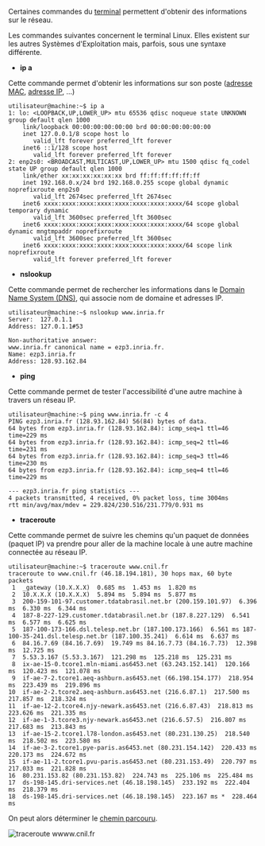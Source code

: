 Certaines commandes du [terminal](https://fr.wikipedia.org/wiki/Terminal_(informatique)) 
permettent d'obtenir des informations sur le réseau.

Les commandes suivantes concernent le terminal Linux. 
Elles existent sur les autres Systèmes d'Exploitation mais, parfois, sous une syntaxe différente.

* **ip a**

Cette commande permet d'obtenir les informations sur son poste ([adresse MAC](https://fr.wikipedia.org/wiki/Adresse_MAC), 
[adresse IP](https://fr.wikipedia.org/wiki/Adresse_IP), ...)
```
utilisateur@machine:~$ ip a
1: lo: <LOOPBACK,UP,LOWER_UP> mtu 65536 qdisc noqueue state UNKNOWN group default qlen 1000
    link/loopback 00:00:00:00:00:00 brd 00:00:00:00:00:00
    inet 127.0.0.1/8 scope host lo
       valid_lft forever preferred_lft forever
    inet6 ::1/128 scope host 
       valid_lft forever preferred_lft forever
2: enp2s0: <BROADCAST,MULTICAST,UP,LOWER_UP> mtu 1500 qdisc fq_codel state UP group default qlen 1000
    link/ether xx:xx:xx:xx:xx:xx brd ff:ff:ff:ff:ff:ff
    inet 192.168.0.x/24 brd 192.168.0.255 scope global dynamic noprefixroute enp2s0
       valid_lft 2674sec preferred_lft 2674sec
    inet6 xxxx:xxxx:xxxx:xxxx:xxxx:xxxx:xxxx:xxxx/64 scope global temporary dynamic 
       valid_lft 3600sec preferred_lft 3600sec
    inet6 xxxx:xxxx:xxxx:xxxx:xxxx:xxxx:xxxx:xxxx/64 scope global dynamic mngtmpaddr noprefixroute 
       valid_lft 3600sec preferred_lft 3600sec
    inet6 xxxx:xxxx:xxxx:xxxx:xxxx:xxxx:xxxx:xxxx/64 scope link noprefixroute 
       valid_lft forever preferred_lft forever
```

* **nslookup**

Cette commande permet de rechercher les informations dans le 
[Domain Name System (DNS)](https://fr.wikipedia.org/wiki/Domain_Name_System), qui associe nom de domaine et adresses IP.

```
utilisateur@machine:~$ nslookup www.inria.fr
Server:  127.0.1.1
Address: 127.0.1.1#53

Non-authoritative answer:
www.inria.fr canonical name = ezp3.inria.fr.
Name: ezp3.inria.fr
Address: 128.93.162.84
```


* **ping**

Cette commande permet de tester l'accessibilité d'une autre machine à travers un réseau IP.
```
utilisateur@machine:~$ ping www.inria.fr -c 4
PING ezp3.inria.fr (128.93.162.84) 56(84) bytes of data.
64 bytes from ezp3.inria.fr (128.93.162.84): icmp_seq=1 ttl=46 time=229 ms
64 bytes from ezp3.inria.fr (128.93.162.84): icmp_seq=2 ttl=46 time=231 ms
64 bytes from ezp3.inria.fr (128.93.162.84): icmp_seq=3 ttl=46 time=230 ms
64 bytes from ezp3.inria.fr (128.93.162.84): icmp_seq=4 ttl=46 time=229 ms

--- ezp3.inria.fr ping statistics ---
4 packets transmitted, 4 received, 0% packet loss, time 3004ms
rtt min/avg/max/mdev = 229.824/230.516/231.779/0.931 ms
```

* **traceroute**

Cette commande permet de suivre les chemins qu'un paquet de données (paquet IP) 
va prendre pour aller de la machine locale à une autre machine connectée au réseau IP.

```
utilisateur@machine:~$ traceroute www.cnil.fr
traceroute to www.cnil.fr (46.18.194.181), 30 hops max, 60 byte packets
 1  _gateway (10.X.X.X)  0.685 ms  1.453 ms  1.820 ms
 2  10.X.X.X (10.X.X.X)  5.894 ms  5.894 ms  5.877 ms
 3  200-159-101-97.customer.tdatabrasil.net.br (200.159.101.97)  6.396 ms  6.330 ms  6.344 ms
 4  187-8-227-129.customer.tdatabrasil.net.br (187.8.227.129)  6.541 ms  6.577 ms  6.625 ms
 5  187-100-173-166.dsl.telesp.net.br (187.100.173.166)  6.561 ms 187-100-35-241.dsl.telesp.net.br (187.100.35.241)  6.614 ms  6.637 ms
 6  84.16.7.69 (84.16.7.69)  19.749 ms 84.16.7.73 (84.16.7.73)  12.398 ms  12.725 ms
 7  5.53.3.167 (5.53.3.167)  121.298 ms  125.218 ms  125.231 ms
 8  ix-ae-15-0.tcore1.mln-miami.as6453.net (63.243.152.141)  120.166 ms  120.423 ms  121.078 ms
 9  if-ae-7-2.tcore1.aeq-ashburn.as6453.net (66.198.154.177)  218.954 ms  223.439 ms  219.896 ms
10  if-ae-2-2.tcore2.aeq-ashburn.as6453.net (216.6.87.1)  217.500 ms  217.857 ms  218.324 ms
11  if-ae-12-2.tcore4.njy-newark.as6453.net (216.6.87.43)  218.813 ms  223.626 ms  221.335 ms
12  if-ae-1-3.tcore3.njy-newark.as6453.net (216.6.57.5)  216.807 ms  217.683 ms  213.843 ms
13  if-ae-15-2.tcore1.l78-london.as6453.net (80.231.130.25)  218.540 ms  218.502 ms  223.580 ms
14  if-ae-3-2.tcore1.pye-paris.as6453.net (80.231.154.142)  220.433 ms  220.173 ms  224.672 ms
15  if-ae-11-2.tcore1.pvu-paris.as6453.net (80.231.153.49)  220.797 ms  217.033 ms  221.828 ms
16  80.231.153.82 (80.231.153.82)  224.743 ms  225.106 ms  225.484 ms
17  ds-198-145.dri-services.net (46.18.198.145)  233.192 ms  222.404 ms  218.379 ms
18  ds-198-145.dri-services.net (46.18.198.145)  223.167 ms *  228.464 ms

```

On peut alors déterminer le [chemin parcouru](https://stefansundin.github.io/traceroute-mapper/?trace=1%20%20_gateway%20(10.X.X.X)%20%200.685%20ms%20%201.453%20ms%20%201.820%20ms%0A%202%20%2010.X.X.X%20(10.X.X.X)%20%205.894%20ms%20%205.894%20ms%20%205.877%20ms%0A%203%20%20200-159-101-97.customer.tdatabrasil.net.br%20(200.159.101.97)%20%206.396%20ms%20%206.330%20ms%20%206.344%20ms%0A%204%20%20187-8-227-129.customer.tdatabrasil.net.br%20(187.8.227.129)%20%206.541%20ms%20%206.577%20ms%20%206.625%20ms%0A%205%20%20187-100-173-166.dsl.telesp.net.br%20(187.100.173.166)%20%206.561%20ms%20187-100-35-241.dsl.telesp.net.br%20(187.100.35.241)%20%206.614%20ms%20%206.637%20ms%0A%206%20%2084.16.7.69%20(84.16.7.69)%20%2019.749%20ms%2084.16.7.73%20(84.16.7.73)%20%2012.398%20ms%20%2012.725%20ms%0A%207%20%205.53.3.167%20(5.53.3.167)%20%20121.298%20ms%20%20125.218%20ms%20%20125.231%20ms%0A%208%20%20ix-ae-15-0.tcore1.mln-miami.as6453.net%20(63.243.152.141)%20%20120.166%20ms%20%20120.423%20ms%20%20121.078%20ms%0A%209%20%20if-ae-7-2.tcore1.aeq-ashburn.as6453.net%20(66.198.154.177)%20%20218.954%20ms%20%20223.439%20ms%20%20219.896%20ms%0A10%20%20if-ae-2-2.tcore2.aeq-ashburn.as6453.net%20(216.6.87.1)%20%20217.500%20ms%20%20217.857%20ms%20%20218.324%20ms%0A11%20%20if-ae-12-2.tcore4.njy-newark.as6453.net%20(216.6.87.43)%20%20218.813%20ms%20%20223.626%20ms%20%20221.335%20ms%0A12%20%20if-ae-1-3.tcore3.njy-newark.as6453.net%20(216.6.57.5)%20%20216.807%20ms%20%20217.683%20ms%20%20213.843%20ms%0A13%20%20if-ae-15-2.tcore1.l78-london.as6453.net%20(80.231.130.25)%20%20218.540%20ms%20%20218.502%20ms%20%20223.580%20ms%0A14%20%20if-ae-3-2.tcore1.pye-paris.as6453.net%20(80.231.154.142)%20%20220.433%20ms%20%20220.173%20ms%20%20224.672%20ms%0A15%20%20if-ae-11-2.tcore1.pvu-paris.as6453.net%20(80.231.153.49)%20%20220.797%20ms%20%20217.033%20ms%20%20221.828%20ms%0A16%20%2080.231.153.82%20(80.231.153.82)%20%20224.743%20ms%20%20225.106%20ms%20%20225.484%20ms%0A17%20%20ds-198-145.dri-services.net%20(46.18.198.145)%20%20233.192%20ms%20%20222.404%20ms%20%20218.379%20ms%0A18%20%20ds-198-145.dri-services.net%20(46.18.198.145)%20%20223.167%20ms%20*%20%20228.464%20ms%0A).

![traceroute wwww.cnil.fr](https://jdolivet.github.io/ISN-Cours/Cours%202019/11-3-Traceroute%20visualisation.png)
